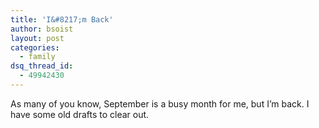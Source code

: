 ```yaml
---
title: 'I&#8217;m Back'
author: bsoist
layout: post
categories:
  - family
dsq_thread_id:
  - 49942430
---
```

As many of you know, September is a busy month for me, but I&#8217;m back. I have some old drafts to clear out.
